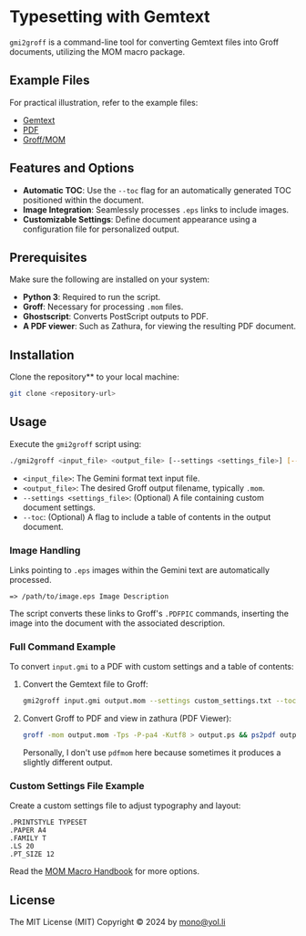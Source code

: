 # Typesetting with Gemtext 

`gmi2groff` is a command-line tool for converting Gemtext files into Groff documents, utilizing the MOM macro package.

## Example Files

For practical illustration, refer to the example files:

- [Gemtext](./example/example.gmi)
- [PDF](./example/example.pdf)
- [Groff/MOM](./example/example.mom)

## Features and Options

- **Automatic TOC**: Use the `--toc` flag for an automatically generated TOC positioned within the document.
- **Image Integration**: Seamlessly processes `.eps` links to include images.
- **Customizable Settings**: Define document appearance using a configuration file for personalized output.

## Prerequisites

Make sure the following are installed on your system:

- **Python 3**: Required to run the script.
- **Groff**: Necessary for processing `.mom` files.
- **Ghostscript**: Converts PostScript outputs to PDF.
- **A PDF viewer**: Such as Zathura, for viewing the resulting PDF document.

## Installation

Clone the repository** to your local machine:

```bash
git clone <repository-url>
```

## Usage

Execute the `gmi2groff` script using:

```bash
./gmi2groff <input_file> <output_file> [--settings <settings_file>] [--toc]
```

- `<input_file>`: The Gemini format text input file.
- `<output_file>`: The desired Groff output filename, typically `.mom`.
- `--settings <settings_file>`: (Optional) A file containing custom document settings.
- `--toc`: (Optional) A flag to include a table of contents in the output document.

### Image Handling

Links pointing to `.eps` images within the Gemini text are automatically processed.

```
=> /path/to/image.eps Image Description
```

The script converts these links to Groff's `.PDFPIC` commands, inserting the image into the document with the associated description.

### Full Command Example

To convert `input.gmi` to a PDF with custom settings and a table of contents:

1. Convert the Gemtext file to Groff:
   ```bash
   gmi2groff input.gmi output.mom --settings custom_settings.txt --toc
   ```

2. Convert Groff to PDF and view in zathura (PDF Viewer):
   ```bash
   groff -mom output.mom -Tps -P-pa4 -Kutf8 > output.ps && ps2pdf output.ps output.pdf && rm output.ps && zathura output.pdf
   ```

   Personally, I don't use `pdfmom` here because sometimes it produces a slightly different output.

### Custom Settings File Example

Create a custom settings file to adjust typography and layout:

```plaintext
.PRINTSTYLE TYPESET
.PAPER A4
.FAMILY T
.LS 20
.PT_SIZE 12
```
Read the [MOM Macro Handbook](https://www.chiark.greenend.org.uk/doc/groff-base/html/mom/toc.html) for more options.

## License

The MIT License (MIT)
Copyright © 2024 by mono@yol.li
